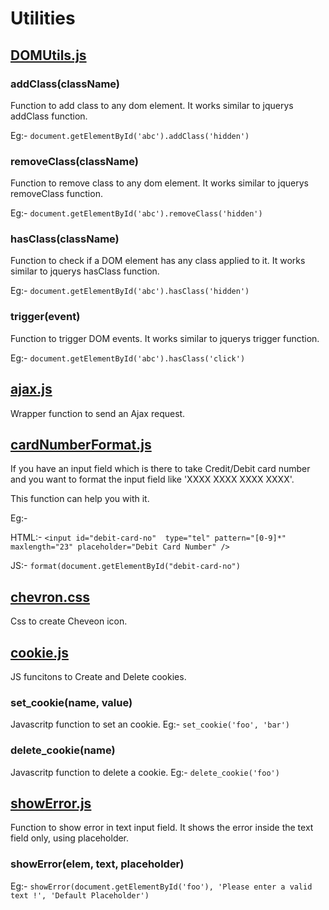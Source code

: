 # Utilities 

## [DOMUtils.js](https://github.com/bhaskarmelkani/js-utils/blob/master/DOMUtils.js)

### addClass(className)
Function to add class to any dom element. It works similar to jquerys addClass function.

Eg:-
    `document.getElementById('abc').addClass('hidden')`

### removeClass(className)
Function to remove class to any dom element. It works similar to jquerys removeClass function.

Eg:-
    `document.getElementById('abc').removeClass('hidden')`


### hasClass(className)
Function to check if a DOM element has any class applied to it. It works similar to jquerys hasClass function.

Eg:-
    `document.getElementById('abc').hasClass('hidden')`

### trigger(event)
Function to trigger DOM events. It works similar to jquerys trigger function.

Eg:-
    `document.getElementById('abc').hasClass('click')`


## [ajax.js](https://github.com/bhaskarmelkani/js-utils/blob/master/ajax.js)

Wrapper function to send an Ajax request.



## [cardNumberFormat.js](https://github.com/bhaskarmelkani/js-utils/blob/master/cardNumberFormat.js)

If you have an input field which is there to take Credit/Debit card number and you want to format the input field like 'XXXX XXXX XXXX XXXX'.

This function can help you with it.

Eg:-

HTML:- `<input id="debit-card-no"  type="tel" pattern="[0-9]*"  maxlength="23" placeholder="Debit Card Number" />`

JS:- `format(document.getElementById("debit-card-no")`


## [chevron.css](https://github.com/bhaskarmelkani/js-utils/blob/master/chevron.css)

Css to create Cheveon icon.

## [cookie.js](https://github.com/bhaskarmelkani/js-utils/blob/master/cookie.js)

JS funcitons to Create and Delete cookies.
### set_cookie(name, value)
Javascritp function to set an cookie.
Eg:-
`set_cookie('foo', 'bar')`

### delete_cookie(name)
Javascritp function to delete a cookie.
Eg:-
`delete_cookie('foo')`

## [showError.js](https://github.com/bhaskarmelkani/js-utils/blob/master/showError.js)

Function to show error in text input field. It shows the error inside the text field only, using placeholder.
### showError(elem, text, placeholder)

Eg:-
`showError(document.getElementById('foo'), 'Please enter a valid text !', 'Default Placeholder')`


